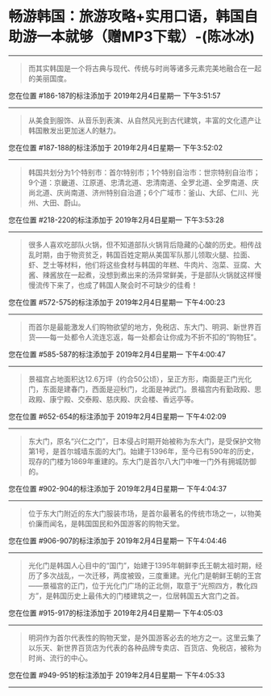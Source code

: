 # 畅游韩国：旅游攻略+实用口语，韩国自助游一本就够（赠MP3下载）-(陈冰冰)

---

> 而其实韩国是一个将古典与现代、传统与时尚等诸多元素完美地融合在一起的美丽国度。

您在位置 #186-187的标注添加于 2019年2月4日星期一 下午3:51:57

---

> 从美食到服饰、从音乐到表演、从自然风光到古代建筑，丰富的文化遗产让韩国散发出更加迷人的魅力。

您在位置 #187-188的标注添加于 2019年2月4日星期一 下午3:52:02

---

> 韩国共划分为1个特别市：首尔特别市；1个特别自治市：世宗特别自治市；9个道：京畿道、江原道、忠清北道、忠清南道、全罗北道、全罗南道、庆尚北道、庆尚南道、济州特别自治道；6个广域市：釜山、大邱、仁川、光州、大田、蔚山。

您在位置 #218-220的标注添加于 2019年2月4日星期一 下午3:53:28

---

> 很多人喜欢吃部队火锅，但不知道部队火锅背后隐藏的心酸的历史。相传战乱时期，由于物资贫乏，韩国百姓定期从美国军队那儿领取火腿、拉面、虾、芝士等材料，他们将这些食材与韩国的年糕、牛肉片、泡菜、豆腐、大酱、辣酱放在一起煮，没想到煮出来的汤异常鲜美，于是部队火锅就这样慢慢流传下来了，也成了韩国人聚会时不可缺少的佳肴！

您在位置 #572-575的标注添加于 2019年2月4日星期一 下午4:00:23

---

> 而首尔是最能激发人们购物欲望的地方，免税店、东大门、明洞、新世界百货——每一处都令人流连忘返，每一处都会让你成为不折不扣的“购物狂”。

您在位置 #585-587的标注添加于 2019年2月4日星期一 下午4:00:47

---

> 景福宫占地面积达12.6万坪（约合50公顷），呈正方形，南面是正门光化门，东面是建春门，西面是迎秋门，北面是神武门。景福宫内有勤政殿、思政殿、康宁殿、交泰殿、慈庆殿、庆会楼、香远亭等。

您在位置 #652-654的标注添加于 2019年2月4日星期一 下午4:02:09

---

> 东大门，原名“兴仁之门”，日本侵占时期开始被称为东大门，是受保护文物第1号，是首尔城墙东面的大门。始建于1396年，至今已有590年的历史，现存的门楼为1869年重建的。东大门是首尔八大门中唯一门外有拥城防御的。

您在位置 #902-904的标注添加于 2019年2月4日星期一 下午4:04:37

---

> 位于东大门附近的东大门服装市场，是首尔最著名的传统市场之一，以物美价廉而闻名，是韩国国民和外国游客的购物天堂。

您在位置 #906-907的标注添加于 2019年2月4日星期一 下午4:04:46

---

> 光化门是韩国人心目中的“国门”，始建于1395年朝鲜李氏王朝太祖时期，经历了多次战乱，一次迁移，两度被毁，三度重建。光化门是朝鲜王朝的王宫——景福宫的正门，位于光化门广场的正北侧，取意于“光照四方，教化四方”，是韩国历史上最伟大的门楼建筑之一，位居韩国五大宫门之首。

您在位置 #915-917的标注添加于 2019年2月4日星期一 下午4:05:03

---

> 明洞作为首尔代表性的购物天堂，是外国游客必去的地方之一。这里云集了以乐天、新世界百货店为代表的各种品牌专卖店、百货店、免税店，被称为时尚、流行的中心。

您在位置 #949-951的标注添加于 2019年2月4日星期一 下午4:05:33

---

